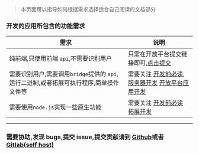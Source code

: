 > 本页面用以指导如何根据需求选择适合自己阅读的文档部分

### 开发的应用所包含的功能需求

| 需求                                                                                   | 说明                                                                                                                                                                   |
| -------------------------------------------------------------------------------------- | ---------------------------------------------------------------------------------------------------------------------------------------------------------------------- |
| 纯前端,只使用前端 `api`,不需要识别用户                                                 | 只需在开放平台提交链接即可,<a href="https://open.yuanzhibang.com" target="_blank">点击提交</a>                                                                         |
| 需要识别用户,需要调用`bridge`提供的 `api`,运行二进制,或者拓展可执行程序,简单操作文件等 | 需要关注 [开发前必读](/#/before-develop/default ':ignore'),[服务器开发](/#/server-develop/default ':ignore') [开放平台应用开发](/#/open-app-develop/default ':ignore') |
| 需要使用`node.js`实现一些原生功能                                                      | 需要关注 [开发前必读](/#/before-develop/default ':ignore') [拓展开发](/#/extension-develop/default ':ignore')                                                          |

---

### 需要协助,发现 bugs,提交 issue,提交贡献请到 <a href="https://github.com/yuanzhibang-tool" target="_blank">Github</a>或者<a href="https://gitlab.yuanzhibang.com/yuanzhibang" target="_blank">Gitlab(self host)</a>

